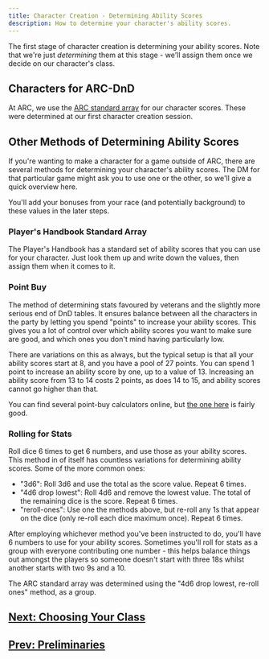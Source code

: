 ```yaml
---
title: Character Creation - Determining Ability Scores
description: How to determine your character's ability scores.
---
```


The first stage of character creation is determining your ability scores.
Note that we're just _determining_ them at this stage - we'll assign them once we decide on our character's class.

## Characters for ARC-DnD

At ARC, we use the [ARC standard array](../creation-guidelines.md#the-arc-standard-array) for our character scores.
These were determined at our first character creation session.

## Other Methods of Determining Ability Scores

If you're wanting to make a character for a game outside of ARC, there are several methods for determining your character's ability scores.
The DM for that particular game might ask you to use one or the other, so we'll give a quick overview here.

You'll add your bonuses from your race (and potentially background) to these values in the later steps.

### Player's Handbook Standard Array

The Player's Handbook has a standard set of ability scores that you can use for your character.
Just look them up and write down the values, then assign them when it comes to it.

### Point Buy

The method of determining stats favoured by veterans and the slightly more serious end of DnD tables.
It ensures balance between all the characters in the party by letting you spend "points" to increase your ability scores.
This gives you a lot of control over which ability scores you want to make sure are good, and which ones you don't mind having particularly low.

There are variations on this as always, but the typical setup is that all your ability scores start at 8, and you have a pool of 27 points.
You can spend 1 point to increase an ability score by one, up to a value of 13.
Increasing an ability score from 13 to 14 costs 2 points, as does 14 to 15, and ability scores cannot go higher than that.

You can find several point-buy calculators online, but [the one here](TODO:fixme) is fairly good.

### Rolling for Stats

Roll dice 6 times to get 6 numbers, and use those as your ability scores.
This method in of itself has countless variations for determining ability scores.
Some of the more common ones:

- "3d6": Roll 3d6 and use the total as the score value. Repeat 6 times.
- "4d6 drop lowest": Roll 4d6 and remove the lowest value. The total of the remaining dice is the score. Repeat 6 times.
- "reroll-ones": Use one the methods above, but re-roll any 1s that appear on the dice (only re-roll each dice maximum once). Repeat 6 times.

After employing whichever method you've been instructed to do, you'll have 6 numbers to use for your ability scores.
Sometimes you'll roll for stats as a group with everyone contributing one number - this helps balance things out amongst the players so someone doesn't start with three 18s whilst another starts with two 9s and a 10.

The ARC standard array was determined using the "4d6 drop lowest, re-roll ones" method, as a group.

## [Next: Choosing Your Class](./class.md)

## [Prev: Preliminaries](./preliminaries.md)

